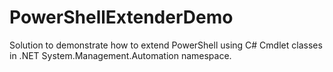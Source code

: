 # PowerShellExtenderDemo
Solution to demonstrate how to extend PowerShell using C# Cmdlet classes in .NET System.Management.Automation namespace.
